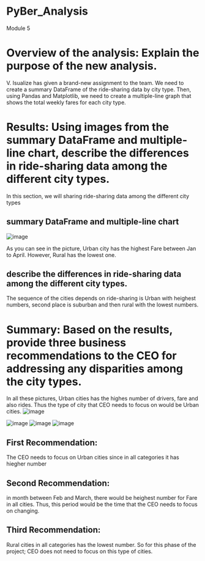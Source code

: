 # PyBer_Analysis
Module 5


# Overview of the analysis: Explain the purpose of the new analysis.
V. Isualize has given a brand-new assignment to the team. We need to create a summary DataFrame of the ride-sharing data by city type. Then, using Pandas and Matplotlib, we need to create a multiple-line graph that shows the total weekly fares for each city type. 

# Results: Using images from the summary DataFrame and multiple-line chart, describe the differences in ride-sharing data among the different city types.
In this section, we will sharing ride-sharing data among the different city types
## summary DataFrame and multiple-line chart

![image](https://user-images.githubusercontent.com/100230706/160248689-7abd7c36-4818-4edb-950e-19711edc23e5.png)


As you can see in the picture, Urban city has the highest Fare between Jan to April. However, Rural has the lowest one. 

## describe the differences in ride-sharing data among the different city types.

The sequence of the cities depends on ride-sharing is Urban with heighest numbers, second place is suburban and then rural with the lowest numbers.  

# Summary: Based on the results, provide three business recommendations to the CEO for addressing any disparities among the city types.
In all these pictures, Urban cities has the highes number of drivers, fare and also rides. Thus the type of city that CEO needs to focus on would be Urban cities. 
![image](https://user-images.githubusercontent.com/100230706/160240288-dd756f12-bab7-4a49-88ab-cfa2d479c375.png)

![image](https://user-images.githubusercontent.com/100230706/160240306-2543f26c-8e3d-4b78-84ce-ff0855fe1868.png)
![image](https://user-images.githubusercontent.com/100230706/160240319-aa175818-3df9-4241-8cbd-81055b63f024.png)
![image](https://user-images.githubusercontent.com/100230706/160240339-f1557016-3f47-447c-a5ef-b7aa116efb33.png)
## First Recommendation:
The CEO needs to focus on Urban cities since in all categories it has hiegher number
## Second Recommendation:
in month between Feb and March, there would be heighest number for Fare in all cities. Thus, this period would be the time that the CEO needs to focus on changing.
## Third Recommendation:
Rural cities in all categories has the lowest number. So for this phase of the project; CEO does not need to focus on this type of cities. 
